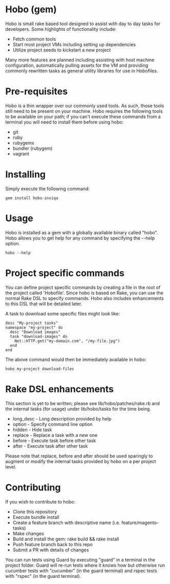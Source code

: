 # Hobo (gem)
Hobo is small rake based tool designed to assist with day to day tasks for developers.
Some highlights of functionality include:

- Fetch common tools
- Start most project VMs including setting up dependencies
- Utilize project seeds to kickstart a new project

Many more features are planned including assisting with host machine configuration, automatically pulling assets for the VM and providing commonly rewritten tasks as general utility libraries for use in Hobofiles.

# Pre-requisites
Hobo is a thin wrapper over our commonly used tools. As such, those tools still need to be present on your machine.
Hobo requires the following tools to be available on your path; if you can't execute these commands from a terminal you will need to install them before using hobo:

- git
- ruby
- rubygems
- bundler (rubygem)
- vagrant

# Installing
Simply execute the following command:
```
gem install hobo-inviqa
```

# Usage
Hobo is installed as a gem with a globally available binary called "hobo". Hobo allows you to get help for any command by specifying the --help option.
```
hobo --help
```

# Project specific commands
You can define project specific commands by creating a file in the root of the project called 'Hobofile'. Since hobo is based on Rake, you can use the normal Rake DSL to specify commands. Hobo also includes enhancements to this DSL that will be detailed later.

A task to download some specific files might look like:
```
desc "My-project tasks"
namespace "my-project" do
  desc "Download images"
  task "download-images" do
    Net::HTTP.get("my-domain.com", "/my-file.jpg")
  end
end
```

The above command would then be immediately available in hobo:
```
hobo my-project download-files
```

# Rake DSL enhancements
This section is yet to be written; please see lib/hobo/patches/rake.rb and the internal tasks (for usage) under lib/hobo/tasks for the time being.

- long_desc - Long description provided by help
- option - Specify command line option
- hidden - Hide task
- replace - Replace a task with a new one
- before - Execute task before other task
- after - Execute task after other task

Please note that replace, before and after should be used sparingly to augment or modify the internal tasks provided by hobo on a per project level.

# Contributing
If you wish to contribute to hobo:
- Clone this repository
- Execute bundle install
- Create a feature branch with descriptive name (i.e. feature/magento-tasks)
- Make changes
- Build and install the gem: rake build && rake install
- Push feature branch back to this repo
- Submit a PR with details of changes

You can run tests using Guard by executing "guard" in a terminal in the project folder. Guard will re-run tests where it knows how but otherwise run cucumber tests with "cucumber" (in the guard terminal) and rspec tests with "rspec" (in the guard terminal).
